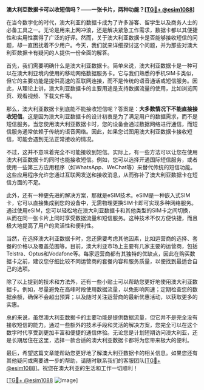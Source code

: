 **澳大利亞数据卡可以收短信吗？——一张卡片，两种功能？[[TG💪+ @esim1088](https://t.me/s/esim1088)]**

在当今数字化的时代，澳大利亚的数据卡成为了许多游客、留学生以及商务人士的必备工具之一。无论是用来上网冲浪，还是解决紧急工作需求，数据卡都以其便捷性和实用性赢得了广泛的好评。然而，关于澳大利亚数据卡是否能够接收短信的问题，却一直困扰着不少用户。今天，我们就来详细探讨这个问题，并为那些对澳大利亚数据卡有疑问的人提供一份全面的解答。

首先，我们需要明确什么是澳大利亚数据卡。简单来说，澳大利亚数据卡是一种可以在澳大利亚境内使用的移动网络数据服务卡。它与我们熟悉的手机SIM卡类似，但它的主要功能是提供高速的互联网连接，而不是传统的语音通话或短信服务。因此，从理论上讲，澳大利亚数据卡的主要用途是支持数据流量的使用，比如浏览网页、观看视频、下载文件等。

那么，澳大利亚数据卡到底能不能接收短信呢？答案是：**大多数情况下不能直接接收短信**。这是因为澳大利亚数据卡的设计初衷是为了满足用户的数据需求，而不是短信服务。当您使用澳大利亚数据卡时，您的设备会通过数据网络进行通信，而短信服务通常依赖于传统的语音网络。因此，如果您试图用澳大利亚数据卡接收短信，可能会遇到无法正常接收的情况。

不过，这并不意味着完全不可能接收到短信。实际上，有一些方法可以让您在使用澳大利亚数据卡的同时也能接收短信。例如，您可以选择开通国际短信服务，或者使用一些第三方应用程序（如WhatsApp、WeChat等）来替代传统的短信功能。这些应用程序允许您通过互联网发送和接收消息，从而弥补了澳大利亚数据卡在短信方面的不足。

此外，还有一种更先进的解决方案，那就是eSIM技术。eSIM是一种嵌入式SIM卡，它可以直接集成到您的设备中，无需物理更换SIM卡即可实现多种网络服务。通过使用eSIM，您可以轻松地在澳大利亚数据卡和其他类型的SIM卡之间切换，从而在同一张卡片上同时享受数据流量和短信服务。这种技术不仅方便快捷，而且极大地提高了用户的灵活性和便利性。

当然，在选择澳大利亚数据卡时，您还需要考虑其他因素，比如运营商的选择、套餐的价格以及覆盖范围等。目前，澳大利亚市场上主要有几家主要的运营商，包括Telstra、Optus和Vodafone等。每家运营商都有其独特的优缺点，因此在购买数据卡之前，建议您仔细比较不同运营商的套餐内容和服务质量，以便找到最适合自己的选项。

除了以上提到的技术和方法外，还有一些小贴士可以帮助您更好地使用澳大利亚数据卡。例如，尽量避免在高峰时段使用数据流量，以免影响网速；定期检查您的数据余额，确保不会超出预算；以及随时关注运营商的最新优惠活动，以获取更多的实惠。

总的来说，虽然澳大利亚数据卡的主要功能是提供数据流量，但它并不是完全没有接收短信的能力。通过一些额外的技术手段和灵活的解决方案，您完全可以在这个数字时代享受到更加丰富和便捷的通信体验。无论您是计划短期访问澳大利亚，还是长期居住在这里，选择一款合适的澳大利亚数据卡都将为您带来极大的便利。

最后，希望这篇文章能帮助您更好地了解澳大利亚数据卡的相关信息。如果您还有其他疑问或需要进一步的帮助，请随时联系我们的客服团队[[TG💪+ @esim1088](https://t.me/s/esim1088)]。祝您在澳大利亚的生活和工作一切顺利！

[[TG💪+ @esim1088](https://t.me/s/esim1088) ![Image](https://i.postimg.cc/4NQfJmqS/Snipaste-2025-05-13-00-14-12.png)]